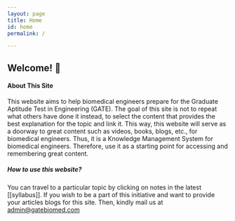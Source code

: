 ```yaml
---
layout: page
title: Home
id: home
permalink: /

---
```



## Welcome! 🌱

#### About This Site
This website aims to help biomedical engineers prepare for the Graduate Aptitude Test in Engineering (GATE). The goal of this site is not to repeat what others have done it instead, to select the content that provides the best explanation for the topic and link it. This way, this website will serve as a doorway to great content such as videos, books, blogs, etc., for biomedical engineers. Thus, it is a Knowledge Management System for biomedical engineers. Therefore, use it as a starting point for accessing and remembering great content.


##### How to use this website?
You can travel to a particular topic by clicking on notes in the latest [[syllabus]]. If you wish to be a part of this initiative and want to provide your articles blogs for this site. Then, kindly mail us at admin@gatebiomed.com



<style>
  .wrapper {
    max-width: 46em;
  }
</style>
